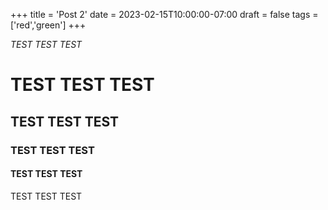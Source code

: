 +++
title = 'Post 2'
date = 2023-02-15T10:00:00-07:00
draft = false
tags = ['red','green']
+++


*TEST TEST TEST*
# TEST TEST TEST
## TEST TEST TEST
### TEST TEST TEST
#### TEST TEST TEST
TEST TEST TEST
